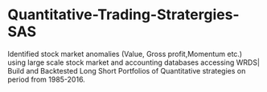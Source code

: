 # Quantitative-Trading-Stratergies-SAS
Identified stock market anomalies (Value, Gross profit,Momentum etc.) using large scale stock market and accounting databases accessing WRDS| Build and Backtested Long Short Portfolios of Quantitative strategies on period from 1985-2016.
